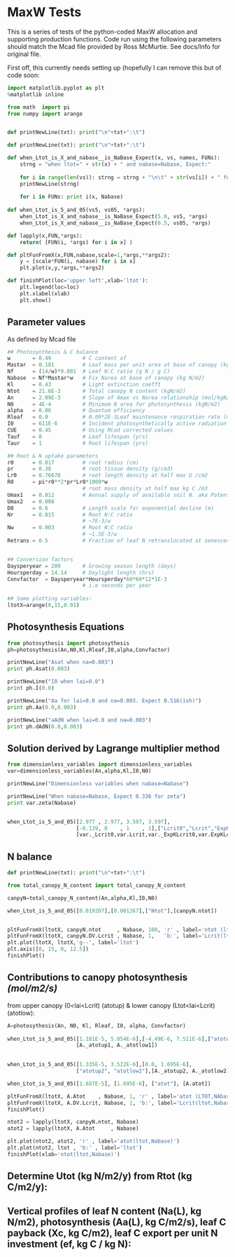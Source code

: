MaxW Tests
==========
This is a series of tests of the python-coded MaxW
allocation and supporting production functions. Code
run using the following parameters should match the 
Mcad file provided by Ross McMurtie. See docs/Info
for original file.

First off, this currently needs setting up (hopefully I can remove
this but of code soon:

```python
import matplotlib.pyplot as plt
%matplotlib inline

from math  import pi
from numpy import arange


def printNewLine(txt): print("\n"+txt+":\t")

def printNewLine(txt): print("\n"+txt+":\t")

def when_Ltot_is_X_and_nabase__is_NaBase_Expect(x, vs, names, FUNs):
    strng = "when ltot=" + str(x) + " and nabase=Nabase, Expect:"
    
    for i in range(len(vs)): strng = strng + "\n\t" + str(vs[i]) + " for " + names[i]
    printNewLine(strng)
    
    for i in FUNs: print i(x, Nabase)
    
def when_Ltot_is_5_and_05(vs5, vs05, *args):
    when_Ltot_is_X_and_nabase__is_NaBase_Expect(5.0, vs5, *args)
    when_Ltot_is_X_and_nabase__is_NaBase_Expect(0.5, vs05, *args)

def lapply(x,FUN,*args):
    return( [FUN(i, *args) for i in x] )

def pltFunFromX(x,FUN,nabase,scale=1,*args,**args2):
    y = [scale*FUN(i, nabase) for i in x]
    plt.plot(x,y,*args,**args2)

def finishPlot(loc='upper left',xlab='ltot'):
    plt.legend(loc=loc)
    plt.xlabel(xlab)
    plt.show()
```

Parameter values
----------------
As defined by Mcad file

```python
## Photosynthesis & C balance
w       = 0.49          # C content of
Mastar  = 0.181         # Leaf mass per unit area at base of canopy (kg DM/m2)
Nf      = (14/w)*0.001  # Leaf N:C ratio (g N / g C)
Nabase  = Nf*Mastar*w   # Fix Narea at base of canopy (kg N/m2)
Kl      = 0.43          # Light extinction coefft
Ntot    = 21.6E-3       # Total canopy N content (kgN/m2) 
An      = 2.09E-3       # Slope of Amax vs Narea relationship (mol/kgN/s)
N0      = 4E-4          # Minimum N area for photosynthesis (kgN/m2)
alpha   = 0.06          # Quantum efficiency
Rleaf   = 0.0           # 0.09*2E-3Leaf maintenance respiration rate (mol/kgN/s)
I0      = 611E-6        # Incident photosynthetically active radiation (mol/m2/s),
CUE     = 0.45          # Using Mcad corrected values
Tauf    = 8             # Leaf lifespan (yrs)
Taur    = 1             # Root lifespan (yrs)

## Root & N uptake parameters
r0      = 0.017         # root radius (cm)
pr      = 0.38          # root tissue density (g/cm3)
Lr0     = 0.76678       # root length density at half max U /cm2
R0      = pi*r0**2*pr*Lr0*1000*w
                        # root mass density at half max kg C /m3
Umax1   = 0.012         # Annual supply of available soil N. aka Potential annual N uptake (gN/m2 ground/year)
Umax2   = 0.008     
D0      = 0.6           # Length scale for exponential decline (m)
Nr      = 0.015         # Root N:C ratio
                        # ~7E-3/w 
Nw      = 0.003         # Root N:C ratio
                        # ~1.5E-3/w 
Retrans = 0.5           # Fraction of leaf N retranslocated at senescence


## Conversion factors
Daysperyear = 209       # Growing season length (days)
Hoursperday = 14.14     # Daylight length (hrs)
Convfactor  = Daysperyear*Hoursperday*60*60*12*1E-3
                        # i.e seconds per year
                        
## Some plotting variables:
ltotX=arange(0,15,0.01)

```

Photosynthesis Equations
------------------------

```python
from photosythesis import photosythesis
ph=photosythesis(An,N0,Kl,Rleaf,I0,alpha,Convfactor)

printNewLine("Asat when na=0.003")
print ph.Asat(0.003)

printNewLine("I0 when lai=0.0")
print ph.I(0.0)

printNewLine("Aa for lai=0.0 and na=0.003. Expect 0.516(ish)")
print ph.Aa(0.0,0.003)

printNewLine("aAdN when lai=0.0 and na=0.003")
print ph.dAdN(0.0,0.003)
```

Solution derived by Lagrange multiplier method
---------------------------------------------
```python
from dimensionless_variables import dimensionless_variables
var=dimensionless_variables(An,alpha,Kl,I0,N0)

printNewLine("Dimensionless variables when nabase=Nabase")

printNewLine("When nabase=Nabase, Expect 0.336 for zeta")
print var.zeta(Nabase)


when_Ltot_is_5_and_05([2.977 , 2.977, 3.597, 3.597],
                      [-0.139, 0    , 1    , 1],["Lcrit0","Lcrit","ExpKLcrit0","ExpKLcrit"],
                      [var._Lcrit0,var.Lcrit,var._ExpKLcrit0,var.ExpKLcrit])


```

N balance
----------
```python
def printNewLine(txt): print("\n"+txt+":\t")

from total_canopy_N_content import total_canopy_N_content

canpyN=total_canopy_N_content(An,alpha,Kl,I0,N0)

when_Ltot_is_5_and_05([0.019207],[0.001267],["Ntot"],[canpyN.ntot])


pltFunFromX(ltotX, canpyN.ntot     , Nabase, 100, 'r' , label='ntot (ltot,Nabase)*100')
pltFunFromX(ltotX, canpyN.DV.Lcrit , Nabase, 1,   'b:', label='Lcrit(ltot,Nabase)')
plt.plot(ltotX, ltotX,'g--', label='ltot')
plt.axis([0, 15, 0, 12.5])
finishPlot()
```

Contributions to canopy photosynthesis *(mol/m2/s)*
--------------------------------------
from upper canopy (0<lai<Lcrit) (atotup) & lower canopy (Ltot<lai<Lcrit) (atotlow):

```python
A=photosythesis(An, N0, Kl, Rleaf, I0, alpha, Convfactor)
    
when_Ltot_is_5_and_05([1.181E-5, 5.054E-6],[-4.49E-6, 7.511E-6],["atotup1","atotlow1"],
                      [A._atotup1, A._atotlow1])
                      

when_Ltot_is_5_and_05([1.335E-5, 3.522E-6],[0.0, 1.695E-6],
                      ["atotup2", "atotlow2"],[A._atotup2, A._atotlow2])

when_Ltot_is_5_and_05([1.687E-5], [1.695E-6], ["atot"], [A.atot])

pltFunFromX(ltotX, A.Atot    , Nabase, 1, 'r' , label='atot (LTOT,NAbase)')
pltFunFromX(ltotX, A.DV.Lcrit, Nabase, 1, 'b:', label='Lcrit(ltot,Nabase)')
finishPlot()

ntot2 = lapply(ltotX, canpyN.ntot, Nabase) 
atot2 = lapply(ltotX, A.Atot     , Nabase) 

plt.plot(ntot2, atot2, 'r' , label='atot(ltot,Nabase)')
plt.plot(ntot2, ltot , 'b:' , label='ltot')
finishPlot(xlab='ntot(ltot,Nabase)')

```


Determine Utot (kg N/m2/y) from Rtot (kg C/m2/y):
-------------------------------------------------


Vertical profiles of leaf N content (Na(L), kg N/m2), photosynthesis (Aa(L), kg C/m2/s), leaf C payback (Xc, kg C/m2), leaf C export per unit N investment (ef, kg C / kg N):
-----------------------------------------------------------------------------------------------------------------------------------------------------------------------------



